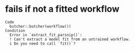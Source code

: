 # fails if not a fitted workflow

    Code
      butcher::butcher(workflow())
    Condition
      Error in `extract_fit_parsnip()`:
      ! Can't extract a model fit from an untrained workflow.
      i Do you need to call `fit()`?


